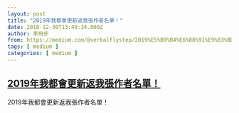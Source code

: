```yaml
---
layout: post
title: "2019年我都會更新返我張作者名單！"
date: 2018-12-30T13:49:34.000Z
author: 李飛步
from: https://medium.com/@verbalflystep/2019%E5%B9%B4%E6%88%91%E9%83%BD%E6%9C%83%E6%9B%B4%E6%96%B0%E8%BF%94%E6%88%91%E5%BC%B5%E4%BD%9C%E8%80%85%E5%90%8D%E5%96%AE-d777f6b0e5b3?source=rss-7e0de79fece------2
tags: [ medium ]
categories: [ medium ]
---
```

<!--1546177774000-->
[2019年我都會更新返我張作者名單！](https://medium.com/@verbalflystep/2019%E5%B9%B4%E6%88%91%E9%83%BD%E6%9C%83%E6%9B%B4%E6%96%B0%E8%BF%94%E6%88%91%E5%BC%B5%E4%BD%9C%E8%80%85%E5%90%8D%E5%96%AE-d777f6b0e5b3?source=rss-7e0de79fece------2)
------

<div>
<p>2019年我都會更新返我張作者名單！</p><img src="https://medium.com/_/stat?event=post.clientViewed&referrerSource=full_rss&postId=d777f6b0e5b3" width="1" height="1" alt="">
</div>
